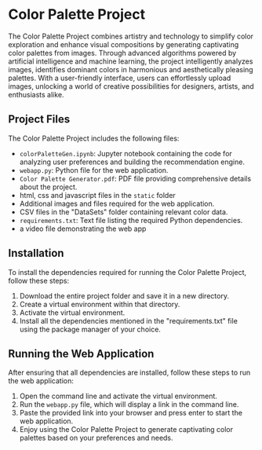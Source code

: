 # Color Palette Project

The Color Palette Project combines artistry and technology to simplify color exploration and enhance visual compositions by generating captivating color palettes from images. Through advanced algorithms powered by artificial intelligence and machine learning, the project intelligently analyzes images, identifies dominant colors in harmonious and aesthetically pleasing palettes. With a user-friendly interface, users can effortlessly upload images, unlocking a world of creative possibilities for designers, artists, and enthusiasts alike.

## Project Files

The Color Palette Project includes the following files:

- `colorPaletteGen.ipynb`: Jupyter notebook containing the code for analyzing user preferences and building the recommendation engine.
- `webapp.py`: Python file for the web application.
- `Color Palette Generator.pdf`: PDF file providing comprehensive details about the project.
- html, css and javascript files in the `static` folder
- Additional images and files required for the web application.
- CSV files in the "DataSets" folder containing relevant color data.
- `requirements.txt`: Text file listing the required Python dependencies.
- a video file demonstrating the web app

## Installation

To install the dependencies required for running the Color Palette Project, follow these steps:

1. Download the entire project folder and save it in a new directory.
2. Create a virtual environment within that directory.
3. Activate the virtual environment.
4. Install all the dependencies mentioned in the "requirements.txt" file using the package manager of your choice.

## Running the Web Application

After ensuring that all dependencies are installed, follow these steps to run the web application:

1. Open the command line and activate the virtual environment.
2. Run the `webapp.py` file, which will display a link in the command line.
3. Paste the provided link into your browser and press enter to start the web application.
4. Enjoy using the Color Palette Project to generate captivating color palettes based on your preferences and needs.
